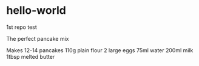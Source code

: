 # hello-world
1st repo test

The perfect pancake mix

Makes 12-14 pancakes
110g plain flour
2 large eggs
75ml water
200ml milk
1tbsp melted butter
